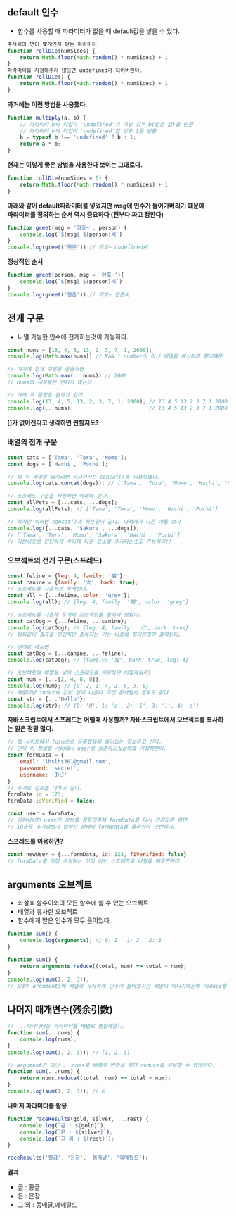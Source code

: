 ## default 인수
- 함수를 사용할 때 파라미터가 없을 때 default값을 넣을 수 있다.

```js
주사위의 면이 몇개인지 받는 파라미터
function rollDie(numSides) {
    return Math.floor(Math.random() * numSides) + 1
}
파라미터를 지정해주지 않으면 undefined가 되어버린다.
function rollDie() {
    return Math.floor(Math.random() * numSides) + 1
}
```

**과거에는 이런 방법을 사용했다.**
```js
function multiply(a, b) {
    // 파라미터 b의 타입이 'undefined'가 아닐 겅우 b(받은 값)을 반환
    // 파라미터 b의 타입이 'undefined'일 겅우 1을 반환
    b = typeof b !== 'undefined' ? b : 1;   
    return a * b;
}
```

**현재는 이렇게 좋은 방법을 사용한다 보이는 그대로다.**
```js
function rollDie(numSides = 6) {
    return Math.floor(Math.random() * numSides) + 1
}
```

**아래와 같이 default파라미터를 넣었지만 msg에 인수가 들어가버리기 떄문에**  
**파라미터를 정의하는 순서 역시 중요하다 (전부다 짜고 정한다)**
```js
function greet(msg = '야호~', person) {
    console.log(`${msg} ${person}씨`)
}
console.log(greet('현준')) // 야호~ undefined씨
```
**정상적인 순서**
```js
function greet(person, msg = '야호~'){
    console.log(`${msg} ${person}씨`)
}
console.log(greet('현준')) // 야호~ 현준씨
```

## 전개 구문
- 나열 가능한 인수에 전개하는것이 가능하다.

```js
const nums = [13, 4, 5, 13, 2, 3, 7, 1, 2000];
console.log(Math.max(nums)) // NaN ! number가 아닌 배열을 계산하려 했기떄문

// 여기에 전개 구문을 응용하면
console.log(Math.max(...nums)) // 2000
// nums의 내용물은 변하지 않는다.

// 아래 두 문장은 결과가 같다.
console.log(13, 4, 5, 13, 2, 3, 7, 1, 2000); // 13 4 5 13 2 3 7 1 2000
console.log(...nums);                        // 13 4 5 13 2 3 7 1 2000
```
**[]가 없어진다고 생각하면 편할지도?**  

### 배열의 전개 구문

```js
const cats = ['Tama', 'Tora', 'Momo'];
const dogs = ['Hachi', 'Pochi'];

// 위 두 배열을 합치려면 지금까지는 concat()을 이용하였다.
console.log(cats.concat(dogs)); // ['Tama', 'Tora', 'Momo', 'Hachi', 'Pochi']

// 스프레드 구문을 사용하면 아래와 같다.
const allPets = [...cats, ...dogs]; 
console.log(allPets); // ['Tama', 'Tora', 'Momo', 'Hachi', 'Pochi']

// 하지만 이러면 concat()과 하는일이 같다. 아래에서 다른 예를 보자
console.log([...cats, 'Sakura', ...dogs]);
// ['Tama', 'Tora', 'Momo', 'Sakura', 'Hachi', 'Pochi']
// 이런식으로 간단하게 사이에 다른 요소를 추가하는것도 가능하다!!
```

### 오브젝트의 전개 구문(스프레드)

```js
const feline = {leg: 4, family: '猫'};
const canine = {family: '犬', bark: true};
// 스프레드를 사용하면 복제된다.
const all = {...feline, color: 'grey'};
console.log(all); // {leg: 4, family: '猫', color: 'grey'}

// 스프레드를 사용해 두개의 오브젝트를 불러와 보았다.
const catDog = {...feline, ...canine};
console.log(catDog); // {leg: 4, family: '犬', bark: true}
// 위와같이 결과를 얻었지만 중복되는 키는 나중에 정의된것이 출력된다.

// 반대로 해보면
const catDog = {...canine, ...feline};
console.log(catDog); // {family: '猫', bark: true, leg: 4}
```

```js
// 오브젝트에 배열을 넣어 스프레드를 사용하면 어떻게될까?
const num = {...[2, 4, 6, 8]};
console.log(num); // {0: 2, 1: 4, 2: 6, 3: 8}
// 배열마냥 index와 값이 같이 나온다 이건 문자열의 경우도 같다
const str = {...'Hello'};
console.log(str); // {0: 'H', 1: 'e', 2: 'l', 3: 'l', 4: 'o'}
```

**자바스크립트에서 스프레드는 어떨때 사용할까?**
**자바스크립트에서 오브젝트를 복사하는 일은 정말 많다.**
```js
// 웹 사이트에서 form으로 등록했을때 들어있는 정보라고 친다.
// 만약 이 정보를 서버에서 user로 보존하고싶을때를 가정해본다.
const formData = {
    email: 'lhslhs301@gmail.com',
    password: 'secret',
    username: 'JHJ'
}
// 추가로 정보를 더하고 싶다.
formData.id = 123;
formData.isVerified = false;

const user = formData;
// 이런식이면 user가 정보를 잘못입력해 formData를 다시 가져오라 하면
// id등등 추가정보가 입력된 상태의 formData를 돌려줘서 곤란하다.
```

**스프레드를 이용하면?**
```js
const newUser = {...formData, id: 123, fiVerified: false}
// formData를 직접 수정하는 것이 아닌 스프레드로 나열을 해주면된다.
```


## arguments 오브젝트
- 화살표 함수이외의 모든 함수에 쓸 수 있는 오브젝트
- 배열과 유사한 오브젝트
- 함수에게 받은 인수가 모두 들어있다.

```js
function sum() {
    console.log(arguments); // 0: 1   1: 2   2: 3
}
```

```js
function sum() {
    return arguments.reduce((total, num) => total + num);
}
console.log(sum(1, 2, 3));
// 오류! arguments에 배열과 유사하게 인수가 들어있지만 배열이 아니기때문에 reduce를 사용할 수 없다.
```
## 나머지 매개변수(残余引数)

```js
// ...파라미터는 파라미터를 배열로 변환해준다.
function sum(...nums) {
    console.log(nums);
}
console.log(sum(1, 2, 3)); // [1, 2, 3]
```

```js
// argument가 아닌 ...nums로 배열로 변환을 하면 reduce를 사용할 수 있게된다.
function sum(...nums) {
    return nums.reduce((total, num) => total + num);
}
console.log(sum(1, 2, 3)); // 6
```

**나머지 파라미터를 활용**
```js
function raceResults(gold, silver, ...rest) {
    console.log(`금 : ${gold}`);
    console.log(`은 : ${silver}`);
    console.log(`그 외 : ${rest}`);
}

raceResults('황금', '은장', '동메달', '에메랄드');
```
**결과**
- 금 : 황금
- 은 : 은장
- 그 외 : 동메달,에메랄드

